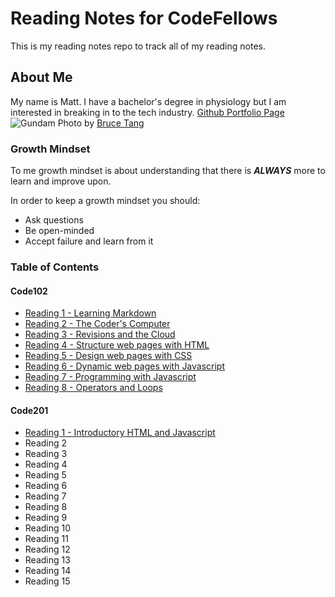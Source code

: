 # Reading Notes for CodeFellows

This is my reading notes repo to track all of my reading notes.

## About Me

My name is Matt. I have a bachelor's degree in physiology but I am interested in breaking in to the tech industry. [Github Portfolio Page](https://github.com/MattyCho)
![Gundam](https://images.unsplash.com/photo-1571757767119-68b8dbed8c97?ixid=MnwxMjA3fDB8MHxwaG90by1wYWdlfHx8fGVufDB8fHx8&ixlib=rb-1.2.1&auto=format&fit=crop&w=1950&q=80)
Photo by [Bruce Tang](https://unsplash.com/@brucetml?utm_source=unsplash&utm_medium=referral&utm_content=creditCopyText)

### Growth Mindset

To me growth mindset is about understanding that there is ***ALWAYS*** more to learn and improve upon.

In order to keep a growth mindset you should:
- Ask questions
- Be open-minded
- Accept failure and learn from it

### Table of Contents

#### Code102
- [Reading 1 - Learning Markdown](markdown.md)
- [Reading 2 - The Coder's Computer](coderscomputer.md)
- [Reading 3 - Revisions and the Cloud](github.md)
- [Reading 4 - Structure web pages with HTML](html.md)
- [Reading 5 - Design web pages with CSS](css.md)
- [Reading 6 - Dynamic web pages with Javascript](javascript.md)
- [Reading 7 - Programming with Javascript](javascript2.md)
- [Reading 8 - Operators and Loops](operators.md)

#### Code201
- [Reading 1 - Introductory HTML and Javascript](introhtml.md)
- Reading 2
- Reading 3
- Reading 4
- Reading 5
- Reading 6
- Reading 7
- Reading 8
- Reading 9
- Reading 10
- Reading 11
- Reading 12
- Reading 13
- Reading 14
- Reading 15
